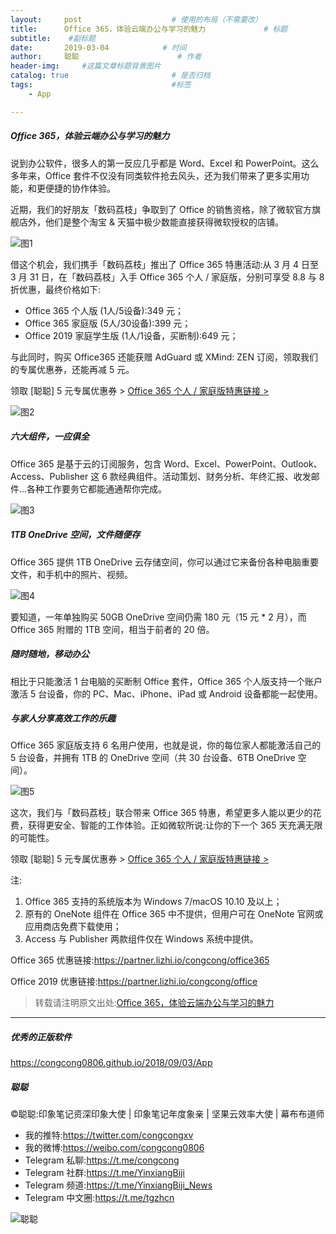 ```yaml
---
layout:     post                    # 使用的布局（不需要改）
title:      Office 365，体验云端办公与学习的魅力             # 标题 
subtitle:    #副标题
date:       2019-03-04            # 时间
author:     聪聪                      # 作者
header-img:     #这篇文章标题背景图片
catalog: true                       # 是否归档
tags:                               #标签
    - App

---
```

##### Office 365，体验云端办公与学习的魅力
说到办公软件，很多人的第一反应几乎都是 Word、Excel 和 PowerPoint。这么多年来，Office 套件不仅没有同类软件抢去风头，还为我们带来了更多实用功能，和更便捷的协作体验。

近期，我们的好朋友「数码荔枝」争取到了 Office 的销售资格，除了微软官方旗舰店外，他们是整个淘宝 & 天猫中极少数能直接获得微软授权的店铺。

![图1](http://ww1.sinaimg.cn/large/0071ouepgy1g0qbel28ytj30q10cdgth.jpg)

借这个机会，我们携手「数码荔枝」推出了 Office 365 特惠活动:从 3 月 4 日至 3 月 31 日，在「数码荔枝」入手 Office 365 个人 / 家庭版，分别可享受 8.8 与 8 折优惠，最终价格如下:

* Office 365 个人版 (1人/5设备):349 元；
* Office 365 家庭版 (5人/30设备):399 元；
* Office 2019 家庭学生版 (1人/1设备，买断制):649 元；

与此同时，购买 Office365 还能获赠 AdGuard 或 XMind: ZEN 订阅，领取我们的专属优惠券，还能再减 5 元。

领取 [聪聪] 5 元专属优惠券 >
[Office 365 个人 / 家庭版特惠链接 >](https://partner.lizhi.io/congcong/office365)

![图2](http://ww1.sinaimg.cn/large/0071ouepgy1g0qbcnjcblj314q07gt8v.jpg)

##### 六大组件，一应俱全
Office 365 是基于云的订阅服务，包含 Word、Excel、PowerPoint、Outlook、Access、Publisher 这 6 款经典组件。活动策划、财务分析、年终汇报、收发邮件…各种工作要务它都能通通帮你完成。

![图3](http://ww1.sinaimg.cn/large/0071ouepgy1g0qbfmtkbcj33n60teabc.jpg)

##### 1TB OneDrive 空间，文件随便存
Office 365 提供 1TB OneDrive 云存储空间，你可以通过它来备份各种电脑重要文件，和手机中的照片、视频。

![图4](http://ww1.sinaimg.cn/large/0071ouepgy1g0qbgkc88yj30pi0c944c.jpg)

要知道，一年单独购买 50GB OneDrive 空间仍需 180 元（15 元 * 2 月），而 Office 365 附赠的 1TB 空间，相当于前者的 20 倍。

##### 随时随地，移动办公
相比于只能激活 1 台电脑的买断制 Office 套件，Office 365 个人版支持一个账户激活 5 台设备，你的 PC、Mac、iPhone、iPad 或 Android 设备都能一起使用。

##### 与家人分享高效工作的乐趣
Office 365 家庭版支持 6 名用户使用，也就是说，你的每位家人都能激活自己的 5 台设备，并拥有 1TB 的 OneDrive 空间（共 30 台设备、6TB OneDrive 空间）。

![图5](http://ww1.sinaimg.cn/large/0071ouepgy1g0qbhdwd0bj31hb0u0jrd.jpg)

这次，我们与「数码荔枝」联合带来 Office 365 特惠，希望更多人能以更少的花费，获得更安全、智能的工作体验。正如微软所说:让你的下一个 365 天充满无限的可能性。

领取 [聪聪] 5 元专属优惠券 >
[Office 365 个人 / 家庭版特惠链接 >](https://partner.lizhi.io/congcong/office365)

注:
1. Office 365 支持的系统版本为 Windows 7/macOS 10.10 及以上；
2. 原有的 OneNote 组件在 Office 365 中不提供，但用户可在 OneNote 官网或应用商店免费下载使用；
3. Access 与 Publisher 两款组件仅在 Windows 系统中提供。

Office 365 优惠链接:<https://partner.lizhi.io/congcong/office365>

Office 2019 优惠链接:<https://partner.lizhi.io/congcong/office>

> 转载请注明原文出处:[Office 365，体验云端办公与学习的魅力](https://congcong0806.github.io/2019/03/04/Office365)

- - - -

##### 优秀的正版软件
<https://congcong0806.github.io/2018/09/03/App>

##### 聪聪
&copy;聪聪:印象笔记资深印象大使 | 印象笔记年度象亲 | 坚果云效率大使 | 幕布布道师

* 我的推特:<https://twitter.com/congcongxv>
* 我的微博:<https://weibo.com/congcong0806>
* Telegram 私聊:<https://t.me/congcong>
* Telegram 社群:<https://t.me/YinxiangBiji>
* Telegram 频道:<https://t.me/YinxiangBiji_News>
* Telegram 中文圈:<https://t.me/tgzhcn>

![聪聪](https://i.v2ex.co/3wc207g5.png) 

